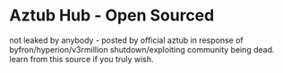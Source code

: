 # Aztub Hub - Open Sourced
not leaked by anybody - posted by official aztub in response of byfron/hyperion/v3rmillion shutdown/exploiting community being dead. learn from this source if you truly wish.
